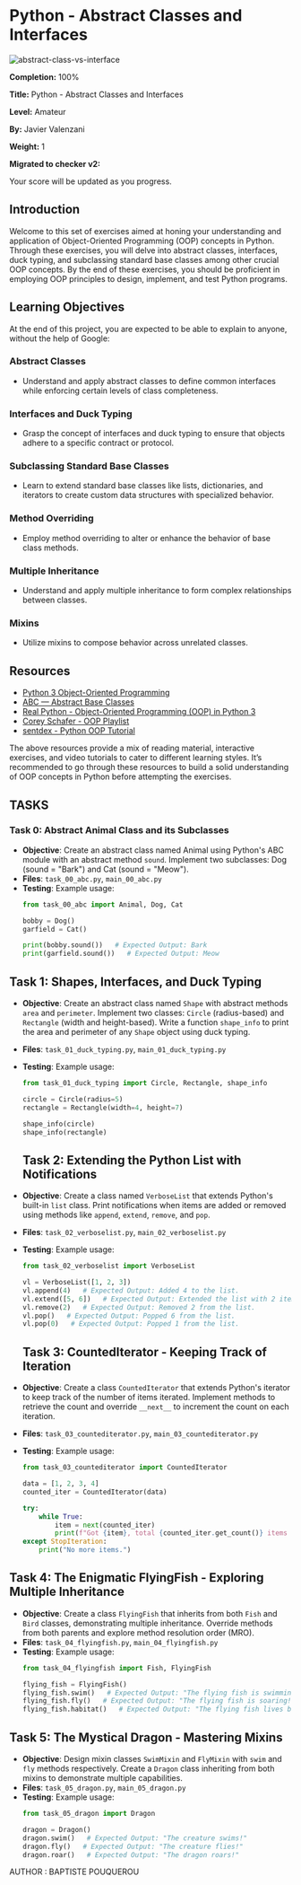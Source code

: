 # Python - Abstract Classes and Interfaces

![abstract-class-vs-interface](https://github.com/ghinzuka/holbertonschool-higher_level_programming/assets/102736316/41964e77-f4cc-4ed5-a656-1bc0694b5108)

**Completion:** 100%

**Title:** Python - Abstract Classes and Interfaces

**Level:** Amateur

**By:** Javier Valenzani

**Weight:** 1

**Migrated to checker v2:** 

Your score will be updated as you progress.

## Introduction

Welcome to this set of exercises aimed at honing your understanding and application of Object-Oriented Programming (OOP) concepts in Python. Through these exercises, you will delve into abstract classes, interfaces, duck typing, and subclassing standard base classes among other crucial OOP concepts. By the end of these exercises, you should be proficient in employing OOP principles to design, implement, and test Python programs.

## Learning Objectives

At the end of this project, you are expected to be able to explain to anyone, without the help of Google:

### Abstract Classes

- Understand and apply abstract classes to define common interfaces while enforcing certain levels of class completeness.

### Interfaces and Duck Typing

- Grasp the concept of interfaces and duck typing to ensure that objects adhere to a specific contract or protocol.

### Subclassing Standard Base Classes

- Learn to extend standard base classes like lists, dictionaries, and iterators to create custom data structures with specialized behavior.

### Method Overriding

- Employ method overriding to alter or enhance the behavior of base class methods.

### Multiple Inheritance

- Understand and apply multiple inheritance to form complex relationships between classes.

### Mixins

- Utilize mixins to compose behavior across unrelated classes.

## Resources

- [Python 3 Object-Oriented Programming](https://example.com)
- [ABC — Abstract Base Classes](https://example.com)
- [Real Python - Object-Oriented Programming (OOP) in Python 3](https://example.com)
- [Corey Schafer - OOP Playlist](https://example.com)
- [sentdex - Python OOP Tutorial](https://example.com)

The above resources provide a mix of reading material, interactive exercises, and video tutorials to cater to different learning styles. It’s recommended to go through these resources to build a solid understanding of OOP concepts in Python before attempting the exercises.

## TASKS

### Task 0: Abstract Animal Class and its Subclasses

- **Objective**: Create an abstract class named Animal using Python's ABC module with an abstract method `sound`. Implement two subclasses: Dog (sound = "Bark") and Cat (sound = "Meow").
- **Files**: `task_00_abc.py`, `main_00_abc.py`
- **Testing**: Example usage:
  ```python
  from task_00_abc import Animal, Dog, Cat

  bobby = Dog()
  garfield = Cat()

  print(bobby.sound())   # Expected Output: Bark
  print(garfield.sound())   # Expected Output: Meow
  ```
## Task 1: Shapes, Interfaces, and Duck Typing

- **Objective**: Create an abstract class named `Shape` with abstract methods `area` and `perimeter`. Implement two classes: `Circle` (radius-based) and `Rectangle` (width and height-based). Write a function `shape_info` to print the area and perimeter of any `Shape` object using duck typing.
- **Files**: `task_01_duck_typing.py`, `main_01_duck_typing.py`
- **Testing**: Example usage:
  ```python
  from task_01_duck_typing import Circle, Rectangle, shape_info

  circle = Circle(radius=5)
  rectangle = Rectangle(width=4, height=7)

  shape_info(circle)
  shape_info(rectangle)
  ```
  ## Task 2: Extending the Python List with Notifications

- **Objective**: Create a class named `VerboseList` that extends Python's built-in `list` class. Print notifications when items are added or removed using methods like `append`, `extend`, `remove`, and `pop`.
- **Files**: `task_02_verboselist.py`, `main_02_verboselist.py`
- **Testing**: Example usage:
  ```python
  from task_02_verboselist import VerboseList

  vl = VerboseList([1, 2, 3])
  vl.append(4)   # Expected Output: Added 4 to the list.
  vl.extend([5, 6])   # Expected Output: Extended the list with 2 items.
  vl.remove(2)   # Expected Output: Removed 2 from the list.
  vl.pop()   # Expected Output: Popped 6 from the list.
  vl.pop(0)   # Expected Output: Popped 1 from the list.
  ```
  ## Task 3: CountedIterator - Keeping Track of Iteration

- **Objective**: Create a class `CountedIterator` that extends Python's iterator to keep track of the number of items iterated. Implement methods to retrieve the count and override `__next__` to increment the count on each iteration.
- **Files**: `task_03_countediterator.py`, `main_03_countediterator.py`
- **Testing**: Example usage:
  ```python
  from task_03_countediterator import CountedIterator

  data = [1, 2, 3, 4]
  counted_iter = CountedIterator(data)

  try:
      while True:
          item = next(counted_iter)
          print(f"Got {item}, total {counted_iter.get_count()} items iterated.")
  except StopIteration:
      print("No more items.")
	```

## Task 4: The Enigmatic FlyingFish - Exploring Multiple Inheritance

- **Objective**: Create a class `FlyingFish` that inherits from both `Fish` and `Bird` classes, demonstrating multiple inheritance. Override methods from both parents and explore method resolution order (MRO).
- **Files**: `task_04_flyingfish.py`, `main_04_flyingfish.py`
- **Testing**: Example usage:
  ```python
  from task_04_flyingfish import Fish, FlyingFish

  flying_fish = FlyingFish()
  flying_fish.swim()   # Expected Output: "The flying fish is swimming!"
  flying_fish.fly()   # Expected Output: "The flying fish is soaring!"
  flying_fish.habitat()   # Expected Output: "The flying fish lives both in water and the sky!"
	```
## Task 5: The Mystical Dragon - Mastering Mixins

- **Objective**: Design mixin classes `SwimMixin` and `FlyMixin` with `swim` and `fly` methods respectively. Create a `Dragon` class inheriting from both mixins to demonstrate multiple capabilities.
- **Files**: `task_05_dragon.py`, `main_05_dragon.py`
- **Testing**: Example usage:
  ```python
  from task_05_dragon import Dragon

  dragon = Dragon()
  dragon.swim()   # Expected Output: "The creature swims!"
  dragon.fly()   # Expected Output: "The creature flies!"
  dragon.roar()   # Expected Output: "The dragon roars!"
	```
AUTHOR : BAPTISTE POUQUEROU
